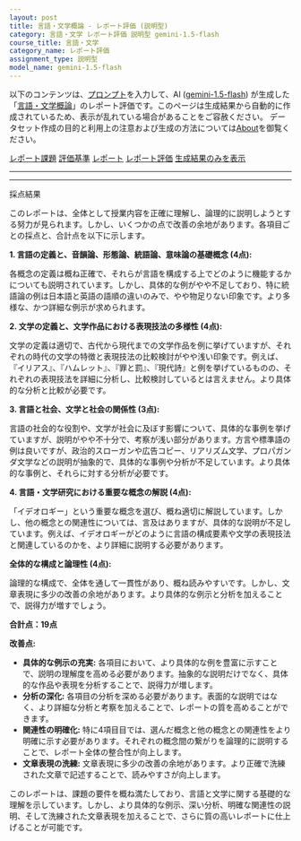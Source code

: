 ```yaml
---
layout: post
title: 言語・文学概論 - レポート評価 (説明型)
category: 言語・文学 レポート評価 説明型 gemini-1.5-flash
course_title: 言語・文学
category_name: レポート評価
assignment_type: 説明型
model_name: gemini-1.5-flash
---
```


以下のコンテンツは、[プロンプト](http://127.0.0.1:8000/generated/言語・文学/gemini-1.5-flash/prompt_レポート評価-説明型.md)を入力して、AI ([gemini-1.5-flash](contents/gemini-1.5-flash)) が生成した「[言語・文学概論](/contents/言語・文学/)」のレポート評価です。このページは生成結果から自動的に作成されているため、表示が乱れている場合があることをご容赦ください。
データセット作成の目的と利用上の注意および生成の方法については[About](/About)を御覧ください。

[レポート課題](../レポート課題-説明型)
[評価基準](../評価基準-説明型)
[レポート](../レポート-説明型)
[レポート評価](../レポート評価-説明型)
[生成結果のみを表示](http://127.0.0.1:8000/generated/言語・文学/gemini-1.5-flash/レポート評価-説明型.md)
  

***
***
  
採点結果

このレポートは、全体として授業内容を正確に理解し、論理的に説明しようとする努力が見られます。しかし、いくつかの点で改善の余地があります。各項目ごとの採点と、合計点を以下に示します。

**1. 言語の定義と、音韻論、形態論、統語論、意味論の基礎概念 (4点):**

各概念の定義は概ね正確で、それらが言語を構成する上でどのように機能するかについても説明されています。しかし、具体的な例がやや不足しており、特に統語論の例は日本語と英語の語順の違いのみで、やや物足りない印象です。より多様な、かつ詳細な例示が求められます。


**2. 文学の定義と、文学作品における表現技法の多様性 (4点):**

文学の定義は適切で、古代から現代までの文学作品を例に挙げていますが、それぞれの時代の文学の特徴と表現技法の比較検討がやや浅い印象です。例えば、『イリアス』、『ハムレット』、『罪と罰』、『現代詩』と例を挙げているものの、それぞれの表現技法を詳細に分析し、比較検討しているとは言えません。より具体的な分析と比較が必要です。


**3. 言語と社会、文学と社会の関係性 (3点):**

言語の社会的な役割や、文学が社会に及ぼす影響について、具体的な事例を挙げていますが、説明がやや不十分で、考察が浅い部分があります。方言や標準語の例は良いですが、政治的スローガンや広告コピー、リアリズム文学、プロパガンダ文学などの説明が抽象的で、具体的な事例や分析が不足しています。より具体的な事例と、それらに対する分析が必要です。


**4. 言語・文学研究における重要な概念の解説 (4点):**

「イデオロギー」という重要な概念を選び、概ね適切に解説しています。しかし、他の概念との関連性については、言及はありますが、具体的な説明が不足しています。例えば、イデオロギーがどのように言語の構成要素や文学の表現技法と関連しているのかを、より詳細に説明する必要があります。


**全体的な構成と論理性 (4点):**

論理的な構成で、全体を通して一貫性があり、概ね読みやすいです。しかし、文章表現に多少の改善の余地があります。より具体的な例示と分析を加えることで、説得力が増すでしょう。


**合計点：19点**


**改善点:**

* **具体的な例示の充実:** 各項目において、より具体的な例を豊富に示すことで、説明の理解度を高める必要があります。抽象的な説明だけでなく、具体的な作品や表現を分析することで、説得力が増します。
* **分析の深化:** 各項目の分析を深める必要があります。表面的な説明ではなく、より詳細な分析と考察を加えることで、レポートの質を高めることができます。
* **関連性の明確化:** 特に4項目目では、選んだ概念と他の概念との関連性をより明確に示す必要があります。それぞれの概念間の繋がりを論理的に説明することで、レポート全体の整合性が向上します。
* **文章表現の洗練:** 文章表現に多少の改善の余地があります。より正確で洗練された文章で記述することで、読みやすさが向上します。


このレポートは、課題の要件を概ね満たしており、言語と文学に関する基礎的な理解を示しています。しかし、より具体的な例示、深い分析、明確な関連性の説明、そして洗練された文章表現を加えることで、さらに質の高いレポートに仕上げることが可能です。
